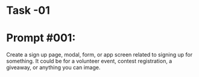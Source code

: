 # Task -01

# Prompt #001:

Create a sign up page, modal, form, or app screen related to signing up for something. It could be for a volunteer event, contest registration, a giveaway, or anything you can image.

